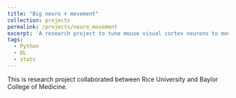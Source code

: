 ```yaml
---
title: "Big neuro + movement"
collection: projects
permalink: /projects/neuro_movement
excerpt: 'A research project to tune mouse visual cortex neurons to movements leverageing DeepLabCut'
tags:
  - Python
  - DL
  - stats
---
```


This is research project collaborated between Rice University and Baylor College of Medicine. 